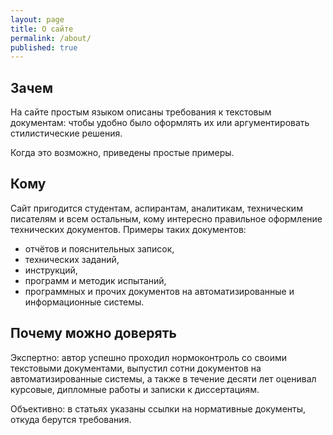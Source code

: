 ```yaml
---
layout: page
title: О сайте
permalink: /about/
published: true
---
```


## Зачем

На сайте простым языком описаны требования к текстовым документам: чтобы удобно было оформлять их или аргументировать стилистические решения.

Когда это возможно, приведены простые примеры.

## Кому

Сайт пригодится студентам, аспирантам, аналитикам, техническим писателям и всем остальным, кому интересно правильное оформление технических документов. Примеры таких документов:

- отчётов и пояснительных записок,
- технических заданий,
- инструкций,
- программ и методик испытаний,
- программных и прочих документов на автоматизированные и информационные системы.

## Почему можно доверять

Экспертно: автор успешно проходил нормоконтроль со своими текстовыми документами, выпустил сотни документов на автоматизированные системы, а также в течение десяти лет оценивал курсовые, дипломные работы и записки к диссертациям.

Объективно: в статьях указаны ссылки на нормативные документы, откуда берутся требования.
